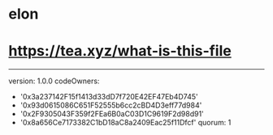 # elon
# https://tea.xyz/what-is-this-file
---
version: 1.0.0
codeOwners:
  - '0x3a237142F15f1413d33dD7f720E42EF47Eb4D745'
  - '0x93d0615086C651F52555b6cc2cBD4D3eff77d984'
  - '0x2F9305043F359f2FEa6B0aC03D1C9619F2d98d91'
  - '0x8a656Ce7173382C1bD18aC8a2409Eac25f11Dfcf'
quorum: 1
